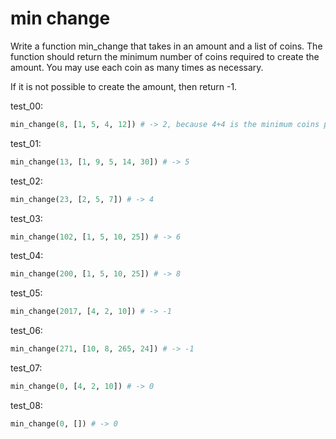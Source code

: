 # min change

Write a function min_change that takes in an amount and a list of coins.
The function should return the minimum number of coins required to create the amount.
You may use each coin as many times as necessary.

If it is not possible to create the amount, then return -1.

test_00:
```py
min_change(8, [1, 5, 4, 12]) # -> 2, because 4+4 is the minimum coins possible
```

test_01:
```py
min_change(13, [1, 9, 5, 14, 30]) # -> 5
```

test_02:
```py
min_change(23, [2, 5, 7]) # -> 4
```

test_03:
```py
min_change(102, [1, 5, 10, 25]) # -> 6
```

test_04:
```py
min_change(200, [1, 5, 10, 25]) # -> 8
```

test_05:
```py
min_change(2017, [4, 2, 10]) # -> -1
```

test_06:
```py
min_change(271, [10, 8, 265, 24]) # -> -1
```

test_07:
```py
min_change(0, [4, 2, 10]) # -> 0
```

test_08:
```py
min_change(0, []) # -> 0
```
